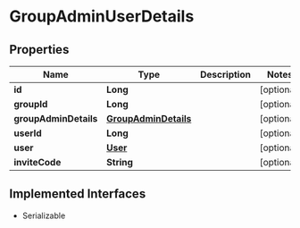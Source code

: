

# GroupAdminUserDetails


## Properties

Name | Type | Description | Notes
------------ | ------------- | ------------- | -------------
**id** | **Long** |  |  [optional]
**groupId** | **Long** |  |  [optional]
**groupAdminDetails** | [**GroupAdminDetails**](GroupAdminDetails.md) |  |  [optional]
**userId** | **Long** |  |  [optional]
**user** | [**User**](User.md) |  |  [optional]
**inviteCode** | **String** |  |  [optional]


## Implemented Interfaces

* Serializable


